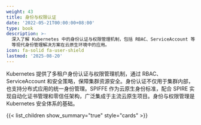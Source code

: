 ```yaml
---
weight: 43
title: 身份与权限认证
date: '2022-05-21T00:00:00+08:00'
type: book
description: >-
  深入了解 Kubernetes 中的身份认证与权限管理机制，包括 RBAC、ServiceAccount 等核心概念，以及 SPIFFE/SPIRE
  等现代身份管理解决方案在云原生环境中的应用。
icon: fa-solid fa-user-shield
lastmod: '2025-08-20'
---
```


Kubernetes 提供了多租户身份认证与权限管理机制，通过 RBAC、ServiceAccount 和安全策略，保障集群资源安全。身份认证不仅用于集群内部，也支持分布式应用的统一身份管理。SPIFFE 作为云原生身份标准，配合 SPIRE 实现自动化证书管理和零信任架构，广泛集成于主流云原生项目。身份与权限管理是 Kubernetes 安全体系的基础。

{{< list_children show_summary="true" style="cards"  >}}
